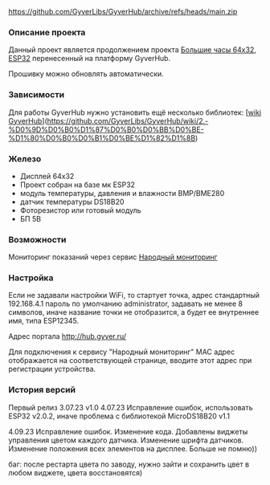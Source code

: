 https://github.com/GyverLibs/GyverHub/archive/refs/heads/main.zip

### Описание проекта

Данный проект является продолжением проекта [Большие часы 64х32, ESP32](https://community.alexgyver.ru/threads/bolshie-chasy-na-ws2812-esp8266-narodnyj-monitoring.5067/) перенесенный на платформу GyverHub.

Прошивку можно обновлять автоматически.

### Зависимости
Для работы GyverHub нужно установить ещё несколько библиотек:
[[wiki GyverHub](https://github.com/GyverLibs/GyverHub/wiki/2.-%D0%9D%D0%B0%D1%87%D0%B0%D0%BB%D0%BE-%D1%80%D0%B0%D0%B1%D0%BE%D1%82%D1%8B#%D0%B7%D0%B0%D0%B2%D0%B8%D1%81%D0%B8%D0%BC%D0%BE%D1%81%D1%82%D0%B8)](https://github.com/GyverLibs/GyverHub/wiki/2.-%D0%9D%D0%B0%D1%87%D0%B0%D0%BB%D0%BE-%D1%80%D0%B0%D0%B1%D0%BE%D1%82%D1%8B)

### Железо

* Дисплей 64х32
* Проект собран на базе мк ESP32
* модуль температуры, давления и влажности BMP/BME280
* датчик температуры DS18B20
* Фоторезистор или готовый модуль
* БП 5В

### Возможности

Мониторинг показаний через сервис [Народный мониторинг](https://narodmon.ru/?invite=asm)

### Настройка

Если не задавали настройки WiFi, то стартует точка, адрес стандартный 192.168.4.1 пароль по умолчанию administrator, задавать не менее 8 символов, иначе название точки не отобразится, а будет ее внутреннее имя, типа ESP12345.

Адрес портала http://hub.gyver.ru/

Для подключения к сервису "Народный мониторинг" MAC адрес отображается на соответствующей странице, вводите этот адрес при регистрации устройства.

### История версий

Первый релиз 3.07.23 v1.0
4.07.23 Исправление ошибок, использовать ESP32 v2.0.2, иначе проблема с библиотекой MicroDS18B20 v1.1

4.09.23 Исправление ошибок. Изменение кода. Добавлены виджеты управления цветом каждого датчика. Изменение шрифта датчиков. Изменение положения всех элементов на дисплее. Больше не помню))

баг: после рестарта цвета по заводу, нужно зайти и сохранить цвет в любом виджете, цвета восстановятся)
